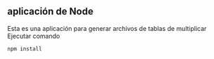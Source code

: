 ## aplicación de Node
Esta es una aplicación para generar archivos de tablas de multiplicar
Ejecutar comando
```
npm install
```